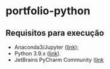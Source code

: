 # portfolio-python

## Requisitos para execução

- Anaconda3/Jupyter ([link](https://www.anaconda.com/));
- Python 3.9.x ([link](https://www.python.org/downloads/release/python-3915/)).
- JetBrains PyCharm Community ([link](https://www.jetbrains.com/pt-br/pycharm/download/#section=windows)
